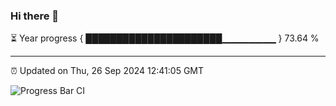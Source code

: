 ### Hi there 👋

⏳ Year progress { ██████████████████████▁▁▁▁▁▁▁▁ } 73.64 %

---

⏰ Updated on Thu, 26 Sep 2024 12:41:05 GMT

![Progress Bar CI](https://github.com/liununu/liununu/workflows/Progress%20Bar%20CI/badge.svg)
